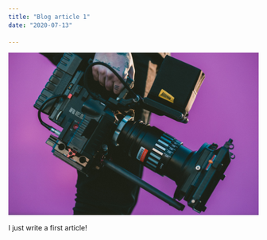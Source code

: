 ```yaml
---
title: "Blog article 1"
date: "2020-07-13"

---
```

![PC](./camera.jpg)

I just write a first article!
